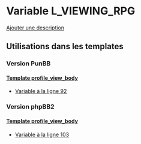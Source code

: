# Variable L_VIEWING_RPG
[Ajouter une description](https://fa-tvars.appspot.com/var/L_VIEWING_RPG)

## Utilisations dans les templates

### Version PunBB

#### [Template profile_view_body](punbb/profile_view_body.md)
* [Variable &agrave; la ligne 92](../punbb/profile_view_body.tpl#L92)

### Version phpBB2

#### [Template profile_view_body](subsilver/profile_view_body.md)
* [Variable &agrave; la ligne 103](../subsilver/profile_view_body.tpl#L103)